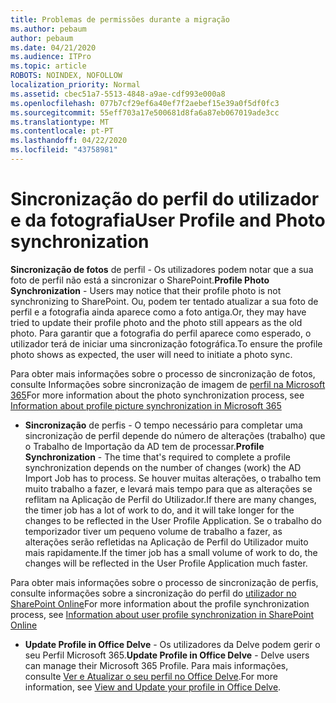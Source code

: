 ```yaml
---
title: Problemas de permissões durante a migração
ms.author: pebaum
author: pebaum
ms.date: 04/21/2020
ms.audience: ITPro
ms.topic: article
ROBOTS: NOINDEX, NOFOLLOW
localization_priority: Normal
ms.assetid: cbec51a7-5513-4848-a9ae-cdf993e000a8
ms.openlocfilehash: 077b7cf29ef6a40ef7f2aebef15e39a0f5df0fc3
ms.sourcegitcommit: 55eff703a17e500681d8fa6a87eb067019ade3cc
ms.translationtype: MT
ms.contentlocale: pt-PT
ms.lasthandoff: 04/22/2020
ms.locfileid: "43758981"
---
```

# <a name="user-profile-and-photo-synchronization"></a><span data-ttu-id="1edce-102">Sincronização do perfil do utilizador e da fotografia</span><span class="sxs-lookup"><span data-stu-id="1edce-102">User Profile and Photo synchronization</span></span>

 <span data-ttu-id="1edce-103">**Sincronização de fotos** de perfil - Os utilizadores podem notar que a sua foto de perfil não está a sincronizar o SharePoint.</span><span class="sxs-lookup"><span data-stu-id="1edce-103">**Profile Photo Synchronization** - Users may notice that their profile photo is not synchronizing to SharePoint.</span></span> <span data-ttu-id="1edce-104">Ou, podem ter tentado atualizar a sua foto de perfil e a fotografia ainda aparece como a foto antiga.</span><span class="sxs-lookup"><span data-stu-id="1edce-104">Or, they may have tried to update their profile photo and the photo still appears as the old photo.</span></span> <span data-ttu-id="1edce-105">Para garantir que a fotografia do perfil aparece como esperado, o utilizador terá de iniciar uma sincronização fotográfica.</span><span class="sxs-lookup"><span data-stu-id="1edce-105">To ensure the profile photo shows as expected, the user will need to initiate a photo sync.</span></span> 
  
<span data-ttu-id="1edce-106">Para obter mais informações sobre o processo de sincronização de fotos, consulte Informações sobre sincronização de imagem de [perfil na Microsoft 365](https://go.microsoft.com/fwlink/?linkid=2022634)</span><span class="sxs-lookup"><span data-stu-id="1edce-106">For more information about the photo synchronization process, see [Information about profile picture synchronization in Microsoft 365](https://go.microsoft.com/fwlink/?linkid=2022634)</span></span>
  
- <span data-ttu-id="1edce-107">**Sincronização** de perfis - O tempo necessário para completar uma sincronização de perfil depende do número de alterações (trabalho) que o Trabalho de Importação da AD tem de processar.</span><span class="sxs-lookup"><span data-stu-id="1edce-107">**Profile Synchronization** - The time that's required to complete a profile synchronization depends on the number of changes (work) the AD Import Job has to process.</span></span> <span data-ttu-id="1edce-108">Se houver muitas alterações, o trabalho tem muito trabalho a fazer, e levará mais tempo para que as alterações se reflitam na Aplicação de Perfil do Utilizador.</span><span class="sxs-lookup"><span data-stu-id="1edce-108">If there are many changes, the timer job has a lot of work to do, and it will take longer for the changes to be reflected in the User Profile Application.</span></span> <span data-ttu-id="1edce-109">Se o trabalho do temporizador tiver um pequeno volume de trabalho a fazer, as alterações serão refletidas na Aplicação de Perfil do Utilizador muito mais rapidamente.</span><span class="sxs-lookup"><span data-stu-id="1edce-109">If the timer job has a small volume of work to do, the changes will be reflected in the User Profile Application much faster.</span></span> 
  
<span data-ttu-id="1edce-110">Para obter mais informações sobre o processo de sincronização de perfis, consulte informações sobre a sincronização do perfil do [utilizador no SharePoint Online](https://go.microsoft.com/fwlink/?linkid=2022639)</span><span class="sxs-lookup"><span data-stu-id="1edce-110">For more information about the profile synchronization process, see [Information about user profile synchronization in SharePoint Online](https://go.microsoft.com/fwlink/?linkid=2022639)</span></span>
    
- <span data-ttu-id="1edce-111">**Update Profile in Office Delve** - Os utilizadores da Delve podem gerir o seu Perfil Microsoft 365.</span><span class="sxs-lookup"><span data-stu-id="1edce-111">**Update Profile in Office Delve** - Delve users can manage their Microsoft 365 Profile.</span></span> <span data-ttu-id="1edce-112">Para mais informações, consulte [Ver e Atualizar o seu perfil no Office Delve](https://support.office.com/article/View-and-update-your-profile-in-Office-Delve-4e84343b-eedf-45a1-aeb9-8627ccca14ba).</span><span class="sxs-lookup"><span data-stu-id="1edce-112">For more information, see [View and Update your profile in Office Delve](https://support.office.com/article/View-and-update-your-profile-in-Office-Delve-4e84343b-eedf-45a1-aeb9-8627ccca14ba).</span></span>
    

